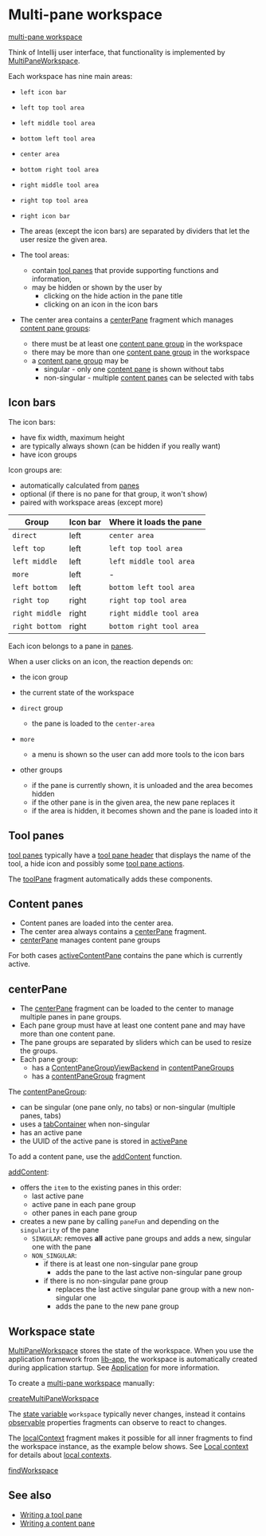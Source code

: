 # Multi-pane workspace

[multi-pane workspace](def://?inline)

Think of Intellij user interface, that functionality is implemented by [MultiPaneWorkspace](class://).

Each workspace has nine main areas:

- `left icon bar`
- `left top tool area`
- `left middle tool area`
- `bottom left tool area`
- `center area`
- `bottom right tool area`
- `right middle tool area`
- `right top tool area`
- `right icon bar`

- The areas (except the icon bars) are separated by dividers that let the user resize the given area.
- The tool areas:
    - contain [tool panes](def://) that provide supporting functions and information,
    - may be hidden or shown by the user by
        - clicking on the hide action in the pane title
        - clicking on an icon in the icon bars
- The center area contains a [centerPane](fragment://) fragment which manages [content pane groups](def://):
    - there must be at least one [content pane group](def://) in the workspace
    - there may be more than one [content pane group](def://) in the workspace
    - a [content pane group](def://) may be
      - singular - only one [content pane](def://) is shown without tabs
      - non-singular - multiple [content panes](def://) can be selected with tabs

## Icon bars

The icon bars:

- have fix width, maximum height
- are typically always shown (can be hidden if you really want)
- have icon groups

Icon groups are:

- automatically calculated from [panes](property://MultiPaneWorkspace)
- optional (if there is no pane for that group, it won't show)
- paired with workspace areas (except more)

| Group          | Icon bar | Where it loads the pane  |
|----------------|----------|--------------------------|
| `direct`       | left     | `center area`            |
| `left top`     | left     | `left top tool area`     |
| `left middle`  | left     | `left middle tool area`  |
| `more`         | left     | -                        |
| `left bottom`  | left     | `bottom left tool area`  |
| `right top`    | right    | `right top tool area`    |
| `right middle` | right    | `right middle tool area` |
| `right bottom` | right    | `bottom right tool area` |

Each icon belongs to a pane in [panes](property://MultiPaneWorkspace).

When a user clicks on an icon, the reaction depends on:

- the icon group
- the current state of the workspace

- `direct` group
    - the pane is loaded to the `center-area`
- `more`
    - a menu is shown so the user can add more tools to the icon bars
- other groups
    - if the pane is currently shown, it is unloaded and the area becomes hidden
    - if the other pane is in the given area, the new pane replaces it
    - if the area is hidden, it becomes shown and the pane is loaded into it

## Tool panes

[tool panes](def://) typically have a [tool pane header](def://) that displays
the name of the tool, a hide icon and possibly some [tool pane actions](def://). 

The [toolPane](fragment://) fragment automatically adds these components.

## Content panes

- Content panes are loaded into the center area.
- The center area always contains a [centerPane](fragment://) fragment.
- [centerPane](fragment://) manages content pane groups

For both cases [activeContentPane](property://MultiPaneWorkspace) contains the pane which is currently active.

## centerPane

- The [centerPane](fragment://) fragment can be loaded to the center to manage multiple panes in pane groups.
- Each pane group must have at least one content pane and may have more than one content pane.
- The pane groups are separated by sliders which can be used to resize the groups.
- Each pane group:
  - has a [ContentPaneGroupViewBackend](class://) in [contentPaneGroups](property://MultiPaneWorkspace)
  - has a [contentPaneGroup](fragment://) fragment

The [contentPaneGroup](fragment://):
  - can be singular (one pane only, no tabs) or non-singular (multiple panes, tabs)
  - uses a [tabContainer](fragment://) when non-singular
  - has an active pane
  - the UUID of the active pane is stored in [activePane](property://ContentPaneGroupViewBackend)

To add a content pane, use the [addContent](function://MultiPaneWorkspace) function.

[addContent](function://MultiPaneWorkspace):
- offers the `item` to the existing panes in this order:
  - last active pane
  - active pane in each pane group
  - other panes in each pane group
- creates a new pane by calling `paneFun` and depending on the `singularity` of the pane
  - `SINGULAR`: removes **all** active pane groups and adds a new, singular one with the pane
  - `NON_SINGULAR`:
    - if there is at least one non-singular pane group
      - adds the pane to the last active non-singular pane group
    - if there is no non-singular pane group
      - replaces the last active singular pane group with a new non-singular one
      - adds the pane to the new pane group

## Workspace state

[MultiPaneWorkspace](class://) stores the state of the workspace. When you use the application
framework from [lib-app](def://), the workspace is automatically created during application startup.
See [Application](guide://) for more information.

To create a [multi-pane workspace](def://) manually:

[createMultiPaneWorkspace](example://multiPaneWorkspaceExamples)

The [state variable](def://) `workspace` typically never changes, instead it contains [observable](def://) properties
fragments can observe to react to changes.

The [localContext](fragment://) fragment makes it possible for all inner fragments to find the workspace instance, 
as the example below shows. See [Local context](guide://) for details about [local contexts](def://).

[findWorkspace](example://multiPaneWorkspaceExamples)

## See also

- [Writing a tool pane](guide://)
- [Writing a content pane](guide://)